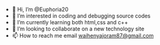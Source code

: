 - 👋 Hi, I’m @Euphoria20
- 👀 I’m interested in coding and debugging source codes
- 🌱 I’m currently learning both html,css and c++
- 💞️ I’m looking to collaborate on a new technology site
- 📫 How to reach me email waihenyajoram87@gmail.com

<!---
Euphoria20/Euphoria20 is a ✨ special ✨ repository because its `README.md` (this file) appears on your GitHub profile.
You can click the Preview link to take a look at your changes.
--->
